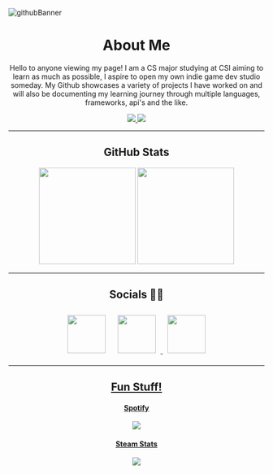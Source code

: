 <!--
**Alex-z01/Alex-z01** is a ✨ _special_ ✨ repository because its `README.md` (this file) appears on your GitHub profile.

Here are some ideas to get you started:

- 🔭 I’m currently working on ...
- 🌱 I’m currently learning ...
- 👯 I’m looking to collaborate on ...
- 🤔 I’m looking for help with ...
- 💬 Ask me about ...
- 📫 How to reach me: ...
- 😄 Pronouns: ...
- ⚡ Fun fact: ...
-->

![githubBanner](https://user-images.githubusercontent.com/69604949/165014619-b3059202-9abd-4f30-856b-de5f1d9ad531.gif)

<h1 align='center'> About Me </h1>

<p align='center'>Hello to anyone viewing my page! I am a CS major studying at CSI
aiming to learn as much as possible, I aspire to open my own 
indie game dev studio someday. My Github showcases a variety of projects
I have worked on and will also be documenting my learning journey 
through multiple languages, frameworks, api's and the like.
</p>

<div align='center'>
  <a href='https://github.com/Alex-z01/javascript'>
    <img src='https://user-images.githubusercontent.com/69604949/165022711-9310c5c8-e186-4a39-8575-1e0b6da1375c.png' />  
  </a>
  <a href='https://www.csi.cuny.edu/'>
    <img src='https://user-images.githubusercontent.com/69604949/165023034-ded27408-9e70-44bd-9d64-0fe7251493bf.png' />
  </a>
</div>
<!--![JS](https://user-images.githubusercontent.com/69604949/165022711-9310c5c8-e186-4a39-8575-1e0b6da1375c.png)-->
<!--![CSI](https://user-images.githubusercontent.com/69604949/165023034-ded27408-9e70-44bd-9d64-0fe7251493bf.png)-->


* * *

<div align='center'>
  <h2> GitHub Stats </h2>
  <img src='https://github-readme-stats.vercel.app/api?username=Alex-z01&count_private=true&show_icons=true&theme=github_dark' height='190px'>
  <img src='https://github-readme-stats.vercel.app/api/top-langs/?username=Alex-z01&layout=compact&theme=github_dark' height='190px'>
</div>

* * *

<div align='center'>
  <h2> Socials 👯💬 </h2>
  <img src='https://user-images.githubusercontent.com/69604949/165027441-d8bc2c04-7e10-450f-ba1f-81bb9b9b54e6.png' width='75px' height='75px' style="padding:10px;">
    <a href='https://www.instagram.com/alexzvili/' />
  </img>
  <img src='https://user-images.githubusercontent.com/69604949/165027695-b6461706-86a0-4183-a6bd-c666ac0209da.png' width='75px' height='75px' style="padding:10px;">
    <a href='https://www.linkedin.com/in/alex-zaalishvili-21a8461a6/' />
  </img>
  <img src='https://user-images.githubusercontent.com/69604949/165027797-62ea4abe-d5a0-47cf-9043-cf60ce97d861.png' width='75px' height='75px' style="padding:10px;">
    <a href='mailto:alex.zvili01@gmail.com' />
  </img>
</div>


* * *

<div align='center'>
  <h2> Fun Stuff! </h2>
  
  <div align='center'>
    <h4> Spotify </h4>
    <img src="https://spotify-github-profile.vercel.app/api/view?uid=214haflrbhimmgvzfaq6egmva&cover_image=true&theme=default&bar_color=53b14f&bar_color_cover=true"> 
      <a href="https://spotify-github-profile.vercel.app/api/view?uid=214haflrbhimmgvzfaq6egmva&redirect=true" />
    </img>  
  </div>

  <div align='center'>
    <h4> Steam Stats </h4>
    <img src="https://steam-stat.vercel.app/api?profileName=zchicken" />
  </div>

</div>




